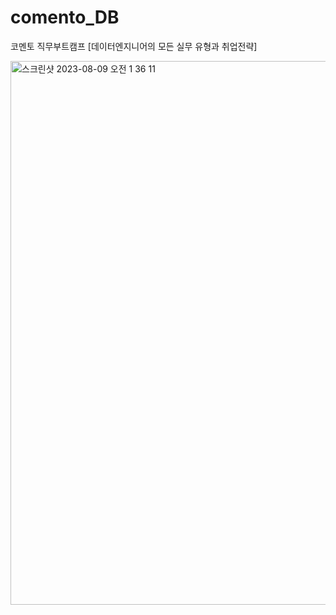 # comento_DB
코멘토 직무부트캠프 [데이터엔지니어의 모든 실무 유형과 취업전략]

<img width="870" alt="스크린샷 2023-08-09 오전 1 36 11" src="https://github.com/bokyung124/comento_DB/assets/53086873/1996efff-69a2-41b9-9eef-d7df1b33c0c3">
